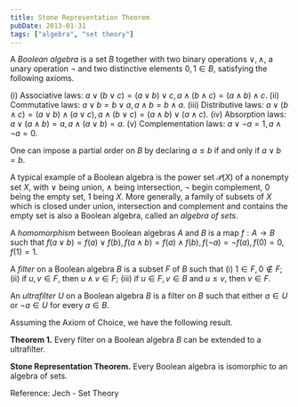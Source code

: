 ```yaml
---
title: Stone Representation Theorem
pubDate: 2013-01-31
tags: ["algebra", "set theory"]
---
```


A _Boolean algebra_ is a set $B$ together with two binary operations $\vee, \wedge$, a unary operation $\neg$ and two distinctive elements $0, 1 \in B$, satisfying the following axioms.

(i) Associative laws:
$a \vee (b \vee c) = (a \vee b) \vee c, a \wedge (b \wedge c) = (a \wedge b) \wedge c.$
(ii) Commutative laws:
$a \vee b = b \vee a, a \wedge b = b \wedge a.$
(iii) Distributive laws:
$a \vee (b \wedge c) = (a \vee b) \wedge (a \vee c), a \wedge (b \vee c) = (a \wedge b) \vee (a \wedge c).$
(iv) Absorption laws:
$a \vee (a \wedge b) = a, a \wedge (a \vee b) = a.$
(v) Complementation laws:
$a \vee \neg a = 1, a \wedge \neg a = 0.$

One can impose a partial order on $B$ by declaring $a \leq b$ if and only if $a \vee b = b$.

A typical example of a Boolean algebra is the power set $\mathcal{P}(X)$ of a nonempty set $X$, with $\vee$ being union, $\wedge$ being intersection, $\neg$ begin complement, $0$ being the empty set, $1$ being $X$. More generally, a family of subsets of $X$ which is closed under union, intersection and complement and contains the empty set is also a Boolean algebra, called an _algebra of sets_.

A _homomorphism_ between Boolean algebras $A$ and $B$ is a map $f: A \rightarrow B$ such that $f(a \vee b) = f(a) \vee f(b), f(a \wedge b) = f(a) \wedge f(b), f(\neg a) = \neg f(a), f(0) = 0, f(1) = 1$.

A _filter_ on a Boolean algebra $B$ is a subset $F$ of $B$ such that
(i) $1 \in F, 0 \notin F$;
(ii) if $u, v \in F$, then $u \wedge v \in F$;
(iii) if $u \in F, v \in B$ and $u \leq v$, then $v \in F$.

An _ultrafilter_ $U$ on a Boolean algebra $B$ is a filter on $B$ such that either $a \in U$ or $\neg a \in U$ for every $a \in B$.

Assuming the Axiom of Choice, we have the following result.

**Theorem 1.** Every filter on a Boolean algebra $B$ can be extended to a ultrafilter.

**Stone Representation Theorem.** Every Boolean algebra is isomorphic to an algebra of sets.

Reference:
Jech - Set Theory
